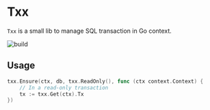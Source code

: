 # Txx

`Txx` is a small lib to manage SQL transaction in Go context.  

![build](https://github.com/MartyHub/txx/actions/workflows/go.yml/badge.svg)

## Usage

```go
txx.Ensure(ctx, db, txx.ReadOnly(), func (ctx context.Context) {
	// In a read-only transaction 
	tx := txx.Get(ctx).Tx
})
```
